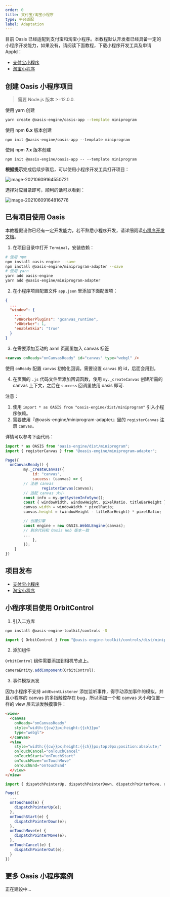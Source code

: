 ```yaml
---
order: 0
title: 支付宝/淘宝小程序
type: 平台适配
label: Adaptation
---
```


目前 Oasis 已经适配到支付宝和淘宝小程序。本教程默认开发者已经具备一定的小程序开发能力，如果没有，请阅读下面教程，下载小程序开发工具及申请 AppId：

- [支付宝小程序](https://opendocs.alipay.com/mini/developer)
- [淘宝小程序](https://miniapp.open.taobao.com/docV3.htm?docId=119114&docType=1&tag=dev)

## 创建 Oasis 小程序项目

> 需要 Node.js 版本 >=12.0.0.

使用 yarn 创建

```bash
yarn create @oasis-engine/oasis-app --template miniprogram
```

使用 npm **6.x** 版本创建

```
npm init @oasis-engine/oasis-app --template miniprogram
```

使用 npm **7.x** 版本创建

```she
npm init @oasis-engine/oasis-app -- --template miniprogram
```

**根据提示**完成后续步骤后，可以使用小程序开发工具打开项目：

![image-20210609164550721](https://gw.alipayobjects.com/zos/OasisHub/3e2df40f-6ccd-4442-85f8-69233d04b3b5/image-20210609164550721.png)

选择对应目录即可，顺利的话可以看到：

![image-20210609164816776](https://gw.alipayobjects.com/zos/OasisHub/04386e9c-b882-41f7-8aa6-a1bf990d578b/image-20210609164816776.png)

## 已有项目使用 Oasis

本教程假设你已经有一定开发能力，若不熟悉小程序开发，请详细阅读[小程序开发文档](https://opendocs.alipay.com/mini/developer)。

1. 在项目目录中打开 `Terminal`，安装依赖：

```bash
# 使用 npm
npm install oasis-engine --save
npm install @oasis-engine/miniprogram-adapter --save
# 使用 yarn
yarn add oasis-engine
yarn add @oasis-engine/miniprogram-adapter
```

2. 在小程序项目配置文件 `app.json` 里添加下面配置项：

```json
{
  ...
  "window": {
    ...
    "v8WorkerPlugins": "gcanvas_runtime",
    "v8Worker": 1,
    "enableSkia": "true"
  }
}
```

3. 在需要添加互动的 axml 页面里加入 canvas 标签

```html
<canvas onReady="onCanvasReady" id="canvas" type="webgl" />
```

使用 `onReady` 配置 `canvas` 初始化回调。需要设置 `canvas` 的 id，后面会用到。

4. 在页面的 `.js` 代码文件里添加回调函数，使用 `my._createCanvas` 创建所需的 canvas 上下文，之后在 `success` 回调里使用 oasis 即可.

注意：

1. 使用 `import * as OASIS from "oasis-engine/dist/miniprogram"` 引入小程序依赖。
2. 需要使用『@oasis-engine/miniprogram-adapter』里的 `registerCanvas` 注册 `canvas`。

详情可以参考下面代码：

```js
import * as OASIS from "oasis-engine/dist/miniprogram";
import { registerCanvas } from "@oasis-engine/miniprogram-adapter";

Page({
  onCanvasReady() {
		my._createCanvas({
			id: "canvas",
			success: (canvas) => {
        // 注册 canvas
				registerCanvas(canvas);
        // 适配 canvas 大小
        const info = my.getSystemInfoSync();
        const { windowWidth, windowHeight, pixelRatio, titleBarHeight } = info;
        canvas.width = windowWidth * pixelRatio;
        canvas.height = (windowHeight - titleBarHeight) * pixelRatio;

        // 创建引擎
        const engine = new OASIS.WebGLEngine(canvas);
        // 剩余代码和 Oasis Web 版本一致
        ...
			},
		});
	}
})
```

## 项目发布

- [支付宝小程序](https://opendocs.alipay.com/mini/introduce/release)
- [淘宝小程序](https://developer.alibaba.com/docs/doc.htm?spm=a219a.7629140.0.0.258775fexQgSFj&treeId=635&articleId=117321&docType=1)

## 小程序项目使用 OrbitControl

1. 引入二方库

```bash
npm install @oasis-engine-toolkit/controls -S
```

```typescript
import { OrbitControl } from "@oasis-engine-toolkit/controls/dist/miniprogram";
```

2. 添加组件

`OrbitControl` 组件需要添加到相机节点上。

```typescript
cameraEntity.addComponent(OrbitControl);
```

3. 事件模拟派发

因为小程序不支持 `addEventListener` 添加监听事件，得手动添加事件的模拟，并且小程序的 canvas 的多指触控存在 bug，所以添加一个和 canvas 大小和位置一样的 view 层去派发触摸事件：

```html
<view>
  <canvas
    onReady="onCanvasReady"
    style="width:{{cw}}px;height:{{ch}}px"
    type="webgl">
  </canvas>
  <view
    style="width:{{cw}}px;height:{{ch}}px;top:0px;position:absolute;"
    onTouchCancel="onTouchCancel"
    onTouchStart="onTouchStart"
    onTouchMove="onTouchMove"
    onTouchEnd="onTouchEnd"
  </view>
</view>
```

```typescript
import { dispatchPointerUp, dispatchPointerDown, dispatchPointerMove, dispatchPointerOut } from "@oasis-engine/miniprogram-adapter";

Page({
  ...
  onTouchEnd(e) {
    dispatchPointerUp(e);
  },
  onTouchStart(e) {
    dispatchPointerDown(e);
  },
  onTouchMove(e) {
    dispatchPointerMove(e);
  },
  onTouchCancel(e) {
    dispatchPointerOut(e);
  }
})
```

## 更多 Oasis 小程序案例

正在建设中...
